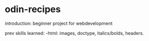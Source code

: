 # odin-recipes
introduction: beginner project for webdevelopment


prev skills learned: -html: images, doctype, italics/bolds, headers.
		 
